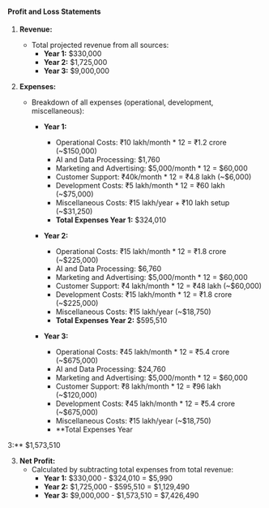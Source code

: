 #### Profit and Loss Statements

1. **Revenue:**

   - Total projected revenue from all sources:
     - **Year 1:** $330,000
     - **Year 2:** $1,725,000
     - **Year 3:** $9,000,000

2. **Expenses:**

   - Breakdown of all expenses (operational, development, miscellaneous):

     - **Year 1:**

       - Operational Costs: ₹10 lakh/month \* 12 = ₹1.2 crore (~$150,000)
       - AI and Data Processing: $1,760
       - Marketing and Advertising: $5,000/month \* 12 = $60,000
       - Customer Support: ₹40k/month \* 12 = ₹4.8 lakh (~$6,000)
       - Development Costs: ₹5 lakh/month \* 12 = ₹60 lakh (~$75,000)
       - Miscellaneous Costs: ₹15 lakh/year + ₹10 lakh setup (~$31,250)
       - **Total Expenses Year 1:** $324,010

     - **Year 2:**

       - Operational Costs: ₹15 lakh/month \* 12 = ₹1.8 crore (~$225,000)
       - AI and Data Processing: $6,760
       - Marketing and Advertising: $5,000/month \* 12 = $60,000
       - Customer Support: ₹4 lakh/month \* 12 = ₹48 lakh (~$60,000)
       - Development Costs: ₹15 lakh/month \* 12 = ₹1.8 crore (~$225,000)
       - Miscellaneous Costs: ₹15 lakh/year (~$18,750)
       - **Total Expenses Year 2:** $595,510

     - **Year 3:**
       - Operational Costs: ₹45 lakh/month \* 12 = ₹5.4 crore (~$675,000)
       - AI and Data Processing: $24,760
       - Marketing and Advertising: $5,000/month \* 12 = $60,000
       - Customer Support: ₹8 lakh/month \* 12 = ₹96 lakh (~$120,000)
       - Development Costs: ₹45 lakh/month \* 12 = ₹5.4 crore (~$675,000)
       - Miscellaneous Costs: ₹15 lakh/year (~$18,750)
       - \*\*Total Expenses Year

3:\*\* $1,573,510

3. **Net Profit:**
   - Calculated by subtracting total expenses from total revenue:
     - **Year 1:** $330,000 - $324,010 = $5,990
     - **Year 2:** $1,725,000 - $595,510 = $1,129,490
     - **Year 3:** $9,000,000 - $1,573,510 = $7,426,490
